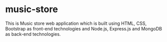 # music-store
This is Music store web application which is built using HTML, CSS, Bootstrap as front-end technologies and Node.js, Express.js and MongoDB as back-end technologies.
